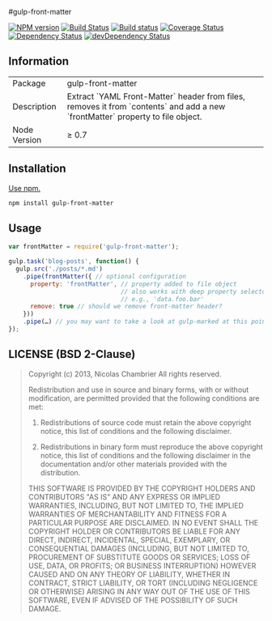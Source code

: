 #gulp-front-matter 

[![NPM version](http://img.shields.io/npm/v/gulp-front-matter.svg)](https://www.npmjs.com/package/gulp-front-matter)
[![Build Status](http://img.shields.io/travis/lmtm/gulp-front-matter.svg)](http://travis-ci.org/lmtm/gulp-front-matter)
[![Build status](https://ci.appveyor.com/api/projects/status/uklpp61n71y0pvr2?svg=true)](https://ci.appveyor.com/project/ShinnosukeWatanabe/gulp-front-matter)
[![Coverage Status](https://img.shields.io/coveralls/lmtm/gulp-front-matter.svg)](https://coveralls.io/r/lmtm/gulp-front-matter)
[![Dependency Status](https://img.shields.io/david/lmtm/gulp-front-matter.svg?label=deps)](https://david-dm.org/lmtm/gulp-front-matter)
[![devDependency Status](https://img.shields.io/david/dev/lmtm/gulp-front-matter.svg?label=devDeps)](https://david-dm.org/lmtm/gulp-front-matter#info=devDependencies)

## Information

<table>
<tr>
<td>Package</td><td>gulp-front-matter</td>
</tr>
<tr>
<td>Description</td>
<td>Extract `YAML Front-Matter` header from files, removes it from `contents` and add a new `frontMatter` property to file object.</td>
</tr>
<tr>
<td>Node Version</td>
<td>≥ 0.7</td>
</tr>
</table>

## Installation

[Use npm.](https://docs.npmjs.com/cli/install)

```sh
npm install gulp-front-matter
```

## Usage

```javascript
var frontMatter = require('gulp-front-matter');

gulp.task('blog-posts', function() {
  gulp.src('./posts/*.md')
    .pipe(frontMatter({ // optional configuration
      property: 'frontMatter', // property added to file object
                               // also works with deep property selectors
                               // e.g., 'data.foo.bar'
      remove: true // should we remove front-matter header?
    }))
    .pipe(…) // you may want to take a look at gulp-marked at this point
});
```

## LICENSE (BSD 2-Clause)

> Copyright (c) 2013, Nicolas Chambrier
> All rights reserved.
>
> Redistribution and use in source and binary forms, with or without modification, are permitted provided that the following conditions are met:
>
> 1. Redistributions of source code must retain the above copyright notice, this list of conditions and the following disclaimer.
>
> 2. Redistributions in binary form must reproduce the above copyright notice, this list of conditions and the following disclaimer in the documentation and/or other materials provided with the distribution.
>
> THIS SOFTWARE IS PROVIDED BY THE COPYRIGHT HOLDERS AND CONTRIBUTORS "AS IS" AND ANY EXPRESS OR IMPLIED WARRANTIES, INCLUDING, BUT NOT LIMITED TO, THE IMPLIED WARRANTIES OF MERCHANTABILITY AND FITNESS FOR A PARTICULAR PURPOSE ARE DISCLAIMED. IN NO EVENT SHALL THE COPYRIGHT HOLDER OR CONTRIBUTORS BE LIABLE FOR ANY DIRECT, INDIRECT, INCIDENTAL, SPECIAL, EXEMPLARY, OR CONSEQUENTIAL DAMAGES (INCLUDING, BUT NOT LIMITED TO, PROCUREMENT OF SUBSTITUTE GOODS OR SERVICES; LOSS OF USE, DATA, OR PROFITS; OR BUSINESS INTERRUPTION) HOWEVER CAUSED AND ON ANY THEORY OF LIABILITY, WHETHER IN CONTRACT, STRICT LIABILITY, OR TORT (INCLUDING NEGLIGENCE OR OTHERWISE) ARISING IN ANY WAY OUT OF THE USE OF THIS SOFTWARE, EVEN IF ADVISED OF THE POSSIBILITY OF SUCH DAMAGE.
